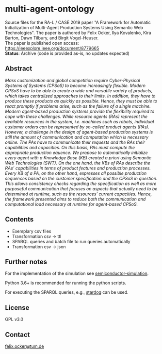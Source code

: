# multi-agent-ontology
Source files for the RA-L / CASE 2019 paper "A Framework for Automatic Initialization of Multi-Agent Production Systems Using Semantic Web Technologies". The paper is authored by Felix Ocker, Ilya Kovalenko, Kira Barton, Dawn Tilbury, and Birgit Vogel-Heuser.  
The paper is published open access: https://ieeexplore.ieee.org/document/8779665  
__Status__: Archive (code is provided as-is, no updates expected)

## Abstract
*Mass customization and global competition require Cyber-Physical Systems of Systems (CPSoS) to become increasingly flexible. Modern CPSoS have to be able to create a wide and versatile variety of products, which takes centralized approaches to their limits. In addition, they have to produce these products as quickly as possible. Hence, they must be able to react promptly if problems arise, such as the failure of a single machine. Modern agent-based production systems provide the flexibility required to cope with these challenges. While resource agents (RAs) represent the available resources in the system, i.e. machines such as robots, individual customer orders can be represented by so-called product agents (PAs). However, a challenge in the design of agent-based production systems is still the amount of communication and computation which is necessary online. The PAs have to communicate their requests and the RAs their capabilities and capacities. On this basis, PAs must compute the appropriate production equence. We propose to automatically initialize every agent with a Knowledge Base (KB) created a priori using Semantic Web Technologies (SWT). On the one hand, the KBs of RAs describe the RAs’ capabilities in terms of product features and production processes. Every KB of a PA, on the other hand, expresses all possible production sequences based on the customer specification and the CPSoS in question. This allows consistency checks regarding the specification as well as more purposeful communication that focuses on aspects that actually need to be determined at runtime, such as the resources’ current capacities. Hence, the framework presented aims to reduce both the communication and computational load necessary at runtime for agent-based CPSoS.*

## Contents
* Exemplary csv files
* Transformation csv -> ttl
* SPARQL queries and batch file to run queries automatically
* Transformation csv -> json

## Further notes

For the implementation of the simulation see [semiconductor-simulation](https://github.com/ikovalenko92/SemiconductorSimulation).

Python 3.6+ is recommended for running the python scripts.

For executing the SPARQL queries, e.g., [stardog](https://www.stardog.com/) can be used.

## License
GPL v3.0

## Contact
[felix.ocker@tum.de](mailto:felix.ocker@tum.de)

